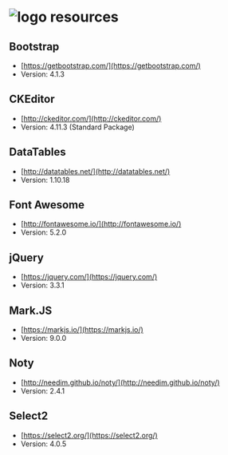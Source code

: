 ![logo](https://raw.githubusercontent.com/yafp/monoto/master/www/images/logo/monotoLogoBlack.png) resources
==========

## Bootstrap
* [https://getbootstrap.com/](https://getbootstrap.com/)
* Version: 4.1.3

## CKEditor
* [http://ckeditor.com/](http://ckeditor.com/)
* Version: 4.11.3 (Standard Package)

## DataTables
* [http://datatables.net/](http://datatables.net/)
* Version: 1.10.18

## Font Awesome
* [http://fontawesome.io/](http://fontawesome.io/)
* Version: 5.2.0

## jQuery
* [https://jquery.com/](https://jquery.com/)
* Version: 3.3.1

## Mark.JS
* [https://markjs.io/](https://markjs.io/)
* Version: 9.0.0

## Noty
* [http://needim.github.io/noty/](http://needim.github.io/noty/)
* Version: 2.4.1

## Select2
* [https://select2.org/](https://select2.org/)
* Version: 4.0.5
